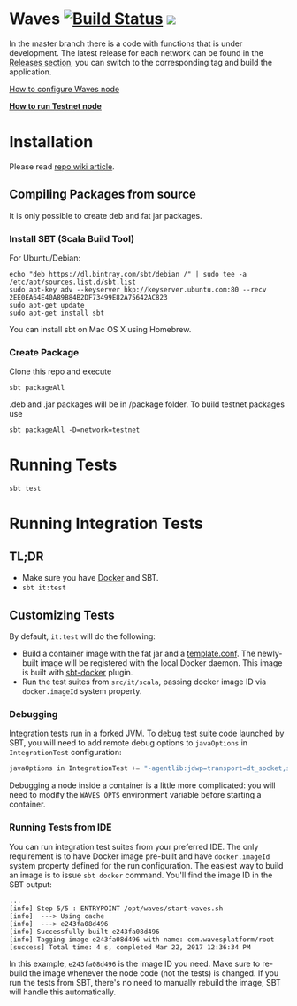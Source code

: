 # Waves [![Build Status](https://travis-ci.org/wavesplatform/Waves.svg?branch=master)](https://travis-ci.org/wavesplatform/Waves) [![](https://images.microbadger.com/badges/version/wavesplatform/waves-testnet.svg)](http://microbadger.com/images/wavesplatform/waves-testnet "Testnet Node Docker image")

In the master branch there is a code with functions that is under development. The latest release for each network can be found in the [Releases section](https://github.com/wavesplatform/Waves/releases), you can switch to the corresponding tag and build the application.

[How to configure Waves node](https://github.com/wavesplatform/Waves/wiki/How-to-install-Waves-node)

**[How to run Testnet node](https://github.com/wavesplatform/Waves/blob/master/Testnet.md)**

# Installation

Please read [repo wiki article](https://github.com/wavesplatform/Waves/wiki/How-to-install-Waves-node).

## Compiling Packages from source

It is only possible to create deb and fat jar packages.

### Install SBT (Scala Build Tool)

For Ubuntu/Debian:

```
echo "deb https://dl.bintray.com/sbt/debian /" | sudo tee -a /etc/apt/sources.list.d/sbt.list
sudo apt-key adv --keyserver hkp://keyserver.ubuntu.com:80 --recv 2EE0EA64E40A89B84B2DF73499E82A75642AC823
sudo apt-get update
sudo apt-get install sbt
```

You can install sbt on Mac OS X using Homebrew.

### Create Package

Clone this repo and execute

```
sbt packageAll
```

.deb and .jar packages will be in /package folder. To build testnet packages use

```
sbt packageAll -D=network=testnet
```

# Running Tests

`sbt test`

# Running Integration Tests

## TL;DR

 * Make sure you have [Docker](https://www.docker.com/get-docker) and SBT. 
 * `sbt it:test`
 
## Customizing Tests

By default, `it:test` will do the following: 
* Build a container image with the fat jar and a [template.conf](src/it/resources/template.conf). The newly-built image
  will be registered with the local Docker daemon. This image is built with [sbt-docker](https://github.com/marcuslonnberg/sbt-docker)
  plugin. 
* Run the test suites from `src/it/scala`, passing docker image ID via `docker.imageId` system property.

### Debugging

Integration tests run in a forked JVM. To debug test suite code launched by SBT, you will need to add remote debug 
options to `javaOptions` in `IntegrationTest` configuration:

```scala
javaOptions in IntegrationTest += "-agentlib:jdwp=transport=dt_socket,server=y,suspend=n,address=5005"
```

Debugging a node inside a container is a little more complicated: you will need to modify the `WAVES_OPTS` environment
variable before starting a container.

### Running Tests from IDE

You can run integration test suites from your preferred IDE. The only requirement is to have Docker image pre-built and
have `docker.imageId` system property defined for the run configuration. The easiest way to build an image is to issue
`sbt docker` command. You'll find the image ID in the SBT output:

```
...
[info] Step 5/5 : ENTRYPOINT /opt/waves/start-waves.sh
[info]  ---> Using cache
[info]  ---> e243fa08d496
[info] Successfully built e243fa08d496
[info] Tagging image e243fa08d496 with name: com.wavesplatform/root
[success] Total time: 4 s, completed Mar 22, 2017 12:36:34 PM
```

In this example, `e243fa08d496` is the image ID you need. Make sure to re-build the image whenever the node code (not 
the tests) is changed. If you run the tests from SBT, there's no need to manually rebuild the image, SBT will handle
this automatically.
